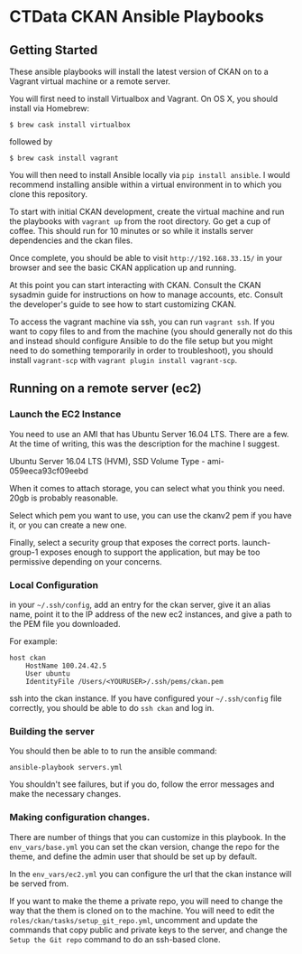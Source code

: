 # CTData CKAN Ansible Playbooks

## Getting Started

These ansible playbooks will install the latest version of CKAN on to a Vagrant virtual machine or a remote server.

You will first need to install Virtualbox and Vagrant. On OS X, you should install via Homebrew:

`$ brew cask install virtualbox`

followed by

`$ brew cask install vagrant`

You will then need to install Ansible locally via `pip install ansible`. I would recommend installing ansible within a virtual environment in to which you clone this repository.

To start with initial CKAN development, create the virtual machine and run the playbooks with `vagrant up` from the root directory. Go get a cup of coffee. This should run for 10 minutes or so while it installs server dependencies and the ckan files.

Once complete, you should be able to visit `http://192.168.33.15/` in your browser and see the basic CKAN application up and running.

At this point you can start interacting with CKAN. Consult the CKAN sysadmin guide for instructions on how to manage accounts, etc. Consult the developer's guide to see how to start customizing CKAN.

To access the vagrant machine via ssh, you can run `vagrant ssh`. If you want to copy files to and from the machine (you should generally not do this and instead should configure Ansible to do the file setup but you might need to do something temporarily in order to troubleshoot), you should install `vagrant-scp` with `vagrant plugin install vagrant-scp`.


## Running on a remote server (ec2)

### Launch the EC2 Instance

You need to use an AMI that has Ubuntu Server 16.04 LTS. There are a few. At the time of writing, this was the description for the machine I suggest.

Ubuntu Server 16.04 LTS (HVM), SSD Volume Type - ami-059eeca93cf09eebd

When it comes to attach storage, you can select what you think you need. 20gb is probably reasonable.

Select which pem you want to use, you can use the ckanv2 pem if you have it, or you can create a new one.

Finally, select a security group that exposes the correct ports. launch-group-1 exposes enough to support the application, but may be too permissive depending on your concerns.

### Local Configuration

in your `~/.ssh/config`, add an entry for the ckan server, give it an alias name, point it to the IP address of the new ec2 instances, and give a path to the PEM file you downloaded.

For example: 

```
host ckan
    HostName 100.24.42.5
    User ubuntu
    IdentityFile /Users/<YOURUSER>/.ssh/pems/ckan.pem
```


ssh into the ckan instance. If you have configured your `~/.ssh/config` file correctly, you should be able to do `ssh ckan` and log in.

### Building the server

You should then be able to to run the ansible command:

`ansible-playbook servers.yml`

You shouldn't see failures, but if you do, follow the error messages and make the necessary changes.

### Making configuration changes.

There are number of things that you can customize in this playbook. In the `env_vars/base.yml` you can set the ckan version, change the repo for the theme, and define the admin user that should be set up by default.

In the `env_vars/ec2.yml` you can configure the url that the ckan instance will be served from.

If you want to make the theme a private repo, you will need to change the way that the them is cloned on to the machine. You will need to edit the `roles/ckan/tasks/setup_git_repo.yml`, uncomment and update the commands that copy public and private keys to the server, and change the `Setup the Git repo` command to do an ssh-based clone.
